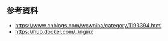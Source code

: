 参考资料
------------------------
* https://www.cnblogs.com/wcwnina/category/1193394.html
* https://hub.docker.com/_/nginx

